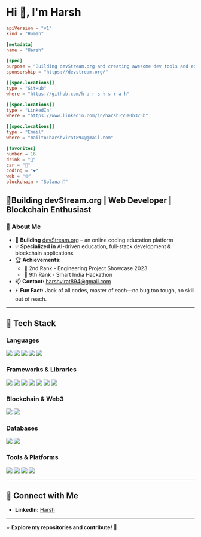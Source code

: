 # Hi 👋, I'm Harsh

```toml
apiVersion = "v1"
kind = "Human"

[metadata]
name = "Harsh"

[spec]
purpose = "Building devStream.org and creating awesome dev tools and education platforms."
sponsorship = "https://devstream.org/"

[[spec.locations]]
type = "GitHub"
where = "https://github.com/h-a-r-s-h-s-r-a-h"

[[spec.locations]]
type = "LinkedIn"
where = "https://www.linkedin.com/in/harsh-55a0b325b"

[[spec.locations]]
type = "Email"
where = "mailto:harshvirat894@gmail.com"

[favorites]
number = 16
drink = "🧋"
car = "🚗"
coding = "❤️"
web = "🌐"
blockchain = "Solana 🧬"

```

## 🚀**Building devStream.org** | Web Developer | Blockchain Enthusiast 

### 📌 About Me  
- 🔭 **Building** [devStream.org](https://devstream.org) – an online coding education platform  
- 💡 **Specialized in** AI-driven education, full-stack development & blockchain applications  
- 🏆 **Achievements:**  
  - 🥈 2nd Rank - Engineering Project Showcase 2023  
  - 🏅 9th Rank - Smart India Hackathon  
- 📫 **Contact:** harshvirat894@gmail.com  
- ⚡ **Fun Fact:** Jack of all codes, master of each—no bug too tough, no skill out of reach.   

---

## 🚀 Tech Stack  

### **Languages**  
<p align="left">
  <img src="https://img.shields.io/badge/Java-%23ED8B00.svg?style=flat&logo=openjdk&logoColor=white" />
  <img src="https://img.shields.io/badge/Rust-%23000000.svg?style=flat&logo=rust&logoColor=white" />
  <img src="https://img.shields.io/badge/Python-3670A0?style=flat&logo=python&logoColor=ffdd54" />
  <img src="https://img.shields.io/badge/JavaScript-%23323330.svg?style=flat&logo=javascript&logoColor=%23F7DF1E" />
  <img src="https://img.shields.io/badge/SQL-%2300758F.svg?style=flat&logo=microsoft-sql-server&logoColor=white" />
</p>

### **Frameworks & Libraries**  
<p align="left">
  <img src="https://img.shields.io/badge/React-%2320232a.svg?style=flat&logo=react&logoColor=%2361DAFB" />
  <img src="https://img.shields.io/badge/Next.js-000000?style=flat&logo=nextdotjs&logoColor=white" />
  <img src="https://img.shields.io/badge/Svelte-%23ff3e00.svg?style=flat&logo=svelte&logoColor=white" />
  <img src="https://img.shields.io/badge/Node.js-6DA55F?style=flat&logo=node.js&logoColor=white" />
  <img src="https://img.shields.io/badge/Spring_Boot-%236DB33F.svg?style=flat&logo=spring-boot&logoColor=white" />
  <img src="https://img.shields.io/badge/Express.js-404D59?style=flat" />
  <img src="https://img.shields.io/badge/Actix-%23FFFFFF.svg?style=flat&logo=rust&logoColor=black" />
</p>

### **Blockchain & Web3**  
<p align="left">
  <img src="https://img.shields.io/badge/Solana-%23000000.svg?style=flat&logo=solana&logoColor=white" />
  <img src="https://img.shields.io/badge/Anchor-%23000000.svg?style=flat&logo=solana&logoColor=cyan" />
</p>

### **Databases**  
<p align="left">
  <img src="https://img.shields.io/badge/PostgreSQL-%23316192.svg?style=flat&logo=postgresql&logoColor=white" />
  <img src="https://img.shields.io/badge/MongoDB-%2347A248.svg?style=flat&logo=mongodb&logoColor=white" />
</p>

### **Tools & Platforms**  
<p align="left">
  <img src="https://img.shields.io/badge/Docker-%230db7ed.svg?style=flat&logo=docker&logoColor=white" />
  <img src="https://img.shields.io/badge/Linux-FCC624?style=flat&logo=linux&logoColor=black" />
  <img src="https://img.shields.io/badge/Git-%23F05033.svg?style=flat&logo=git&logoColor=white" />
  <img src="https://img.shields.io/badge/Power%20BI-F2C811?style=flat&logo=power%20bi&logoColor=black" />
</p>

---

## 🔗 Connect with Me  
- **LinkedIn:** [Harsh](https://www.linkedin.com/in/harsh-55a0b325b)  

---

⭐ **Explore my repositories and contribute!** 🚀  
